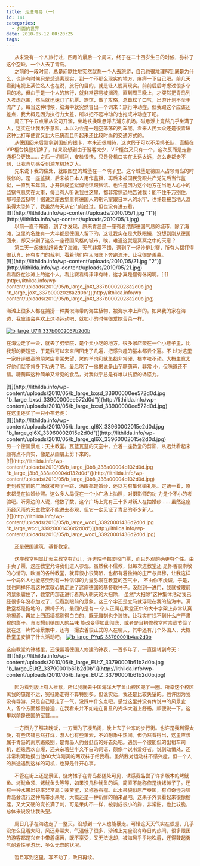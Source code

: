 ```yaml
---
title: 走进青岛 (一）
id: 141
categories:
  - 外面的世界
date: 2010-05-12 00:20:25
tags:
---
```


<div id="msgcns!DA984E57EDE76A7C!1874" class="bvMsg">
<div><span style="color: #974806; font-size: small;">      从来没有一个人旅行过，四月的最后一个周末，终于在二十四岁生日的时候，弥补了这个空缺，一个人去了青岛。</span></div>
<div><span style="color: #974806; font-size: small;">      之前的一段时间，总是间歇性地突然就想一个人去旅游，自己也很难理解到底是为什么，也许有时候只是想逃离现实，到一个不那么现实的地方，麻痹一下自己吧。前几天看到电视上某位名人也在说，旅行的目的，就是让人脱离现实。前前后后考虑过很多个目的地，但由于是一个人的旅行，就非常容易被搁浅，直到周三晚上，才突然把青岛列入考虑范围，然后就迅速订了机票、旅馆，做了攻略，总算松了口气，出游计划不至于流产了。每当这种时候，脑海中就突然冒出一个词来：旅行冲动症。但我跟这个应该还差点，我大概是因为执行力太差，所以把不是冲动的也拖成冲动症了吧。</span></div>
<div><span style="color: #974806; font-size: small;">      周五下午五点半从公司开溜，坐地铁换磁悬浮去浦东机场。磁悬浮上竟然几乎坐满了人，这实在让我出乎意料，本以为会是一趟空荡荡的列车呢。看来人民大众还是很青睐这种比打车便宜又比大巴快而且听起来还比较时尚的交通方式的。</span></div>
<div><span style="color: #974806; font-size: small;">      从德国回来后刚拿到国航的银卡，本来还很期待，这次终于可以不用排长队，直接在VIP柜台换登机牌了，结果没想到由于游客太少，VIP柜台又只有一个，这次反而是走普通柜台更快…… 之后一切顺利，安检很快，只是登机口实在太远太远，怎么走都走不到，让我真切感受到浦东机场之大。</span></div>
<div><span style="color: #974806; font-size: small;">      先来说下我的住处，就跟图里的城堡在一个院子里。这个城堡是德国人占领青岛的时候修的，是一座监狱，后来被日本人用作监狱，再后来被国民党跟共产党先后当作监狱，一直到五年前，才开辟成监狱博物馆跟旅馆。也许是因为这个地方在当地人心中的监狱气息实在太重，每当有人听说我住这里，都非常惊恐地告诫我：能不住千万别住，那可是监狱啊！据说这座古堡里有德国人的刑讯室跟日本人的水牢，也许是被当地人渲染得太恐怖了，我虽然每天从它门前经过，但也没有进去看。</span></div>
<div>[![](http://lithilda.info/wp-content/uploads/2010/05/1.jpg "1")](http://lithilda.info/wp-content/uploads/2010/05/1.jpg)</div>
<div>
<div><span style="color: #974806; font-size: small;">      以前一直不知道，到了才发现，原来青岛是一座有着浓郁德国气息的城市，除了海滩，这里的名胜有一大半都是德国人留下的。这让我实在是大跌眼镜，没想到刚从德国回来，却又来到了这么一座德国风格的城市，唉，难道这就是冥冥之中的天意？</span></div>
<div><span style="color: #974806; font-size: small;">      第二天一起床就赶紧去了海滩，天气非常不错，遇到了一场沙排比赛，所有人都打得很认真，还有专门的裁判，看着他们在太阳底下奔跑流汗，让我很是羡慕。</span></div>
<div>[![](http://lithilda.info/wp-content/uploads/2010/05/21.jpg "2")](http://lithilda.info/wp-content/uploads/2010/05/21.jpg)</div>
</div>
<span style="color: #974806; font-size: small;">看看卧在沙滩上的这个人，看比赛看得津津有味，这才真是懂得休闲啊。[![](http://lithilda.info/wp-content/uploads/2010/05/b_large_joXt_337b0002028a2d0b.jpg "b_large_joXt_337b0002028a2d0b")](http://lithilda.info/wp-content/uploads/2010/05/b_large_joXt_337b0002028a2d0b.jpg)</span>

<span class="Apple-style-span" style="color: #974806; line-height: 21px; font-size: small;">海滩上很多人都在捕捞一种类似海带的海生植物，被海水冲上岸的。如果我的家在海边，我应该会喜欢上这项运动吧，就如小的时候很爱挖苦菜一样。</span>

<span style="color: #974806; font-size: small;">[![](http://lithilda.info/wp-content/uploads/2010/05/b_large_U7I1_337b0002057b2d0b.jpg "b_large_U7I1_337b0002057b2d0b")](http://lithilda.info/wp-content/uploads/2010/05/b_large_U7I1_337b0002057b2d0b.jpg)</span>

<span class="Apple-style-span" style="color: #974806; line-height: 21px; font-size: small;">在海边走了一会，就去了劈柴院，是个卖小吃的地方。很多家店聚在一个小巷子里，比我想的要短些，于是我可以来来回回走了几遍，把感兴趣的基本都尝个遍。不 过对这里一家好评很高的烧烤店非常失望，烤的羊肉和鱿鱼都非常硬，根本咬不动。大概生意太好他们就不肯多下功夫了吧。最后吃了一串据说是山芋糖葫芦，非常 小，但味道还不错。糖葫芦这种简单又常见的食品，对我似乎总是有难以抗拒的诱惑力。</span>
<div>[![](http://lithilda.info/wp-content/uploads/2010/05/b_large_bxsd_33900000ee572d0d.jpg "b_large_bxsd_33900000ee572d0d")](http://lithilda.info/wp-content/uploads/2010/05/b_large_bxsd_33900000ee572d0d.jpg)</div>
<div><span class="Apple-style-span" style="color: #974806; line-height: 21px; font-size: small;">在这里还买了一只小布老虎：</span></div>
<div>[![](http://lithilda.info/wp-content/uploads/2010/05/b_large_qI6X_33960002015e2d0d.jpg "b_large_qI6X_33960002015e2d0d")](http://lithilda.info/wp-content/uploads/2010/05/b_large_qI6X_33960002015e2d0d.jpg)</div>
<div><span class="Apple-style-span" style="color: #974806; line-height: 21px; font-size: small;">另一个德国景点：天主教堂。瓦蓝瓦蓝的天空中，立着一座教堂的剪影，从远处看起来颇有点不真实，像是从画册上剪下来的。</span></div>
<div><span style="color: #974806; font-size: small;">[![](http://lithilda.info/wp-content/uploads/2010/05/b_large_j3b8_338a00004d132d0d.jpg "b_large_j3b8_338a00004d132d0d")](http://lithilda.info/wp-content/uploads/2010/05/b_large_j3b8_338a00004d132d0d.jpg)</span></div>
<div><span class="Apple-style-span" style="color: #974806; line-height: 21px; font-size: small;">走到教堂前的广场就被吓了一跳，满眼都是婚纱，还以为有集体婚礼呢。定睛一看，原来都是在拍婚纱照。这么多人局促在一个小广场上拍照，对摄影师的功 力是个不小的考验吧。听旁边的人说，他数了数，这个广场上竟有三十多对新人在拍婚纱…… 虽然这座历经风雨的天主教堂不能进去参观，但它一定见证了青岛的不少新人。</span></div>
<div><span style="color: #974806; font-size: small;">[![](http://lithilda.info/wp-content/uploads/2010/05/b_large_wcc1_33920001436d2d0d.jpg "b_large_wcc1_33920001436d2d0d")](http://lithilda.info/wp-content/uploads/2010/05/b_large_wcc1_33920001436d2d0d.jpg)</span></div>
<div>

<span style="color: #974806; font-size: small;">      还是德国建筑，基督教堂。[
](http://lithilda.info/wp-content/uploads/2010/05/b_large_PYgS_33790001b4aa2d0b.jpg)</span>

<span style="color: #974806; font-size: small;">      这座教堂明显比天主教堂有范儿，连进院子都要收门票，而且外观的确更有个性。由于卖了票，这座教堂允许我们进入参观。虽然我不信教，但每次进教堂还 是怀着很崇敬的心情的，欧洲的各种教堂，就算很小很简陋，也都有着独特的庄严与肃穆，让我这样一个局外人也能感受到有一种信仰的力量弥漫在教堂的空气中， 不由你不虔诚。于是，我也同样怀着这种崇敬心情走进了这座德国的基督教种子。没想到一进门，我就被眼前的景象震住了，教堂内部正进行着热火朝天的大扫除， 虽然“大扫除”这种集体活动我已经很多年没参加过了，但看到眼前的景象，这三个字还是立马就浮现在我的脑海中。满教堂都是拖地的，擦椅子的，最囧的是有一 个人正爬在教堂正中的大十字架上非常认真地擦着。再加上四面墙都刷得白白的，既无雕刻也少装饰，让我实在找不到什么庄严肃穆的影子。真没想到德国人的品味 能改变得如此彻底，或者是当初修教堂时崇尚节俭？就在这一片忙碌景象中，还有一撮衣着很正式的人在聊天，其中还有几个外国人，大概教堂里安排了什么活动吧。
[![](http://lithilda.info/wp-content/uploads/2010/05/b_large_PYgS_33790001b4aa2d0b.jpg "b_large_PYgS_33790001b4aa2d0b")](http://lithilda.info/wp-content/uploads/2010/05/b_large_PYgS_33790001b4aa2d0b.jpg)</span>

</div>
<div><span style="color: #974806; font-size: small;">这座教堂的钟楼里，还保留着德国人修建的钟表，一百多年了，一直运转到今天：</span></div>
<div>[![](http://lithilda.info/wp-content/uploads/2010/05/b_large_EUtZ_33790001b61b2d0b.jpg "b_large_EUtZ_33790001b61b2d0b")](http://lithilda.info/wp-content/uploads/2010/05/b_large_EUtZ_33790001b61b2d0b.jpg)</div>
<div>

<span style="color: #974806; font-size: small;">      因为看到版上有人推荐，所以我就去中国海洋大学鱼山校区兜了一圈。所幸这个校区离我的旅馆不远，冤枉路走得不算特别多。但说实话，我还是比较失望的。也许因为我没有导游，只是自己瞎走了一气，没踩中什么点吧，感觉这里并没有传说中的风景宜人，各个方面都很普通，在我看来并不如走在复旦的光华大道上舒畅。顺便说一下，这里以前是德国的军营……</span>

<span style="color: #974806; font-size: small;">      一方面为了解决晚饭，一方面为了凑热闹，晚上去了台东的步行街。也许是我到得太晚，有些店铺已然打烊，游人也有些萧索，不如想象中热闹。但仍然看得出，这里应该属于青岛的南京路级别，是青岛人约会逛街的好去处吧。遇到一个很能侃的出租车司机，超级喜欢自爆，还夹杂着些半文不白的词语，颇像个说书爱好者。说到动情处，还非常利索地摸出他80大洋刚买的两双袜子给我看。虽然我对运动袜不感兴趣，但一个人的旅途遇到这样的司机，也算是件开心事。</span>

<span style="color: #974806; font-size: small;">      不管在街上还是景区，烧烤摊子在青岛都随处可见，诱惑我品尝了许多版本的烤鱿鱼、烤鱿鱼须、烤鱿鱼头等等，如果没几种鱿鱼的话，简直不能称作是烧烤摊子了。还有一种水果出镜率非常高：菠萝蜜，又称番石榴。此水果貌似原产泰国，有点奇怪为啥青岛会流行这种热带水果呢，大概还是一种新鲜的舶来品吧。这果子外表看起来很像榴莲，又大又硬的壳长满了刺，可是果肉不一样，被剥成很小的瓣，非常甜，也比较脆，总体来说没让我失望。</span>

<span style="color: #974806; font-size: small;">      周日几乎在海边走了一整天。没想到一个人也能暴走。可惜这天天气实在很差，几乎没怎么见着太阳，风还非常大，气温低了很多，沙滩上完全没有昨日的热闹，很多跟团的游客都是兴奋中带着痛苦，既不享受，又无法退却，被海风乎乎地吹着，还得鼓起勇气耐着性子游玩，多么无奈的状况。</span>

<span style="color: #974806; font-size: small;">      暂且写到这里，写不动了，改日再续。</span>

</div>
</div>